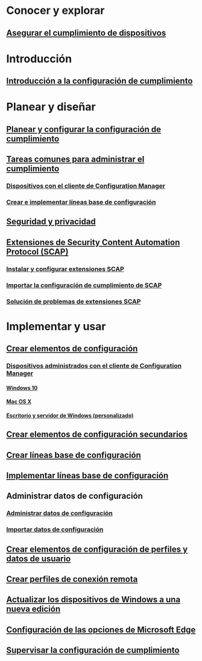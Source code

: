 # Conocer y explorar
## [Asegurar el cumplimiento de dispositivos](understand/ensure-device-compliance.md)

# Introducción
## [Introducción a la configuración de cumplimiento](get-started/get-started-with-compliance-settings.md)

# Planear y diseñar
## [Planear y configurar la configuración de cumplimiento](plan-design/plan-for-and-configure-compliance-settings.md)
## [Tareas comunes para administrar el cumplimiento](plan-design/common-tasks-for-managing-compliance.md)
### [Dispositivos con el cliente de Configuration Manager](plan-design/common-tasks-for-managing-compliance-on-devices-with-the-client.md)
### [Crear e implementar líneas base de configuración](plan-design/common-tasks-for-creating-and-deploying-configuration-baselines.md)
## [Seguridad y privacidad](plan-design/security-and-privacy-for-compliance-settings.md)

## [Extensiones de Security Content Automation Protocol (SCAP)](plan-design/scap/about-scap.md)
### [Instalar y configurar extensiones SCAP](plan-design/scap/install-configure-scap.md)
### [Importar la configuración de cumplimiento de SCAP](plan-design/scap/import-scap-compliance-settings.md)
### [Solución de problemas de extensiones SCAP](plan-design/scap/troubleshooting-scap.md)

# Implementar y usar

## [Crear elementos de configuración](deploy-use/create-configuration-items.md)
### [Dispositivos administrados con el cliente de Configuration Manager](deploy-use/configuration-items-for-devices-managed-with-the-client.md)
#### [Windows 10](deploy-use/create-configuration-items-for-windows-10-devices-managed-with-the-client.md)
#### [Mac OS X](deploy-use/create-configuration-items-for-mac-os-x-devices-managed-with-the-client.md)
#### [Escritorio y servidor de Windows (personalizado)](deploy-use/create-custom-configuration-items-for-windows-desktop-and-server-computers-managed-with-the-client.md)
## [Crear elementos de configuración secundarios](deploy-use/create-child-configuration-items.md)

## [Crear líneas base de configuración](deploy-use/create-configuration-baselines.md)
## [Implementar líneas base de configuración](deploy-use/deploy-configuration-baselines.md)

## Administrar datos de configuración
### [Administrar datos de configuración](deploy-use/management-tasks-for-configuration-data.md)
### [Importar datos de configuración](deploy-use/import-configuration-data.md)

## [Crear elementos de configuración de perfiles y datos de usuario](deploy-use/create-user-data-and-profiles-configuration-items.md)
## [Crear perfiles de conexión remota](deploy-use/create-remote-connection-profiles.md)
## [Actualizar los dispositivos de Windows a una nueva edición](deploy-use/upgrade-windows-version.md)
## [Configuración de las opciones de Microsoft Edge](deploy-use/browser-profiles.md)
## [Supervisar la configuración de cumplimiento](deploy-use/monitor-compliance-settings.md)
